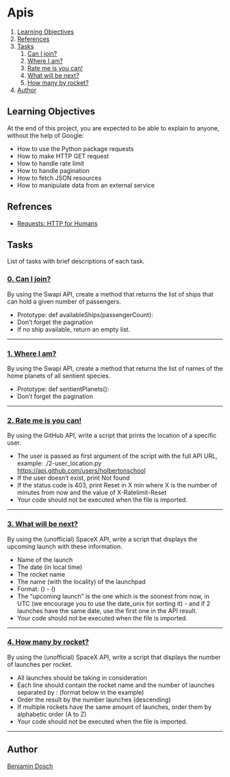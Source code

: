 # Apis

1. [Learning Objectives](#learning-objectives)
2. [References](#references)
3. [Tasks](#tasks)
	1. [Can I join?](#0-can-i-join?)
	2. [Where I am?](#1-where-i-am?)
	3. [Rate me is you can!](#2-rate-me-is-you-can!)
	4. [What will be next?](#3-what-will-be-next?)
	5. [How many by rocket?](#4-how-many-by-rocket?)
4. [Author](#author)

## Learning Objectives
At the end of this project, you are expected to be able to explain to anyone, without the help of Google:

* How to use the Python package requests
* How to make HTTP GET request
* How to handle rate limit
* How to handle pagination
* How to fetch JSON resources
* How to manipulate data from an external service

## Refrences

* [Requests: HTTP for Humans](https://docs.python-requests.org/en/master/ "Requests: HTTP for Humans")

## Tasks
List of tasks with brief descriptions of each task.

### [0. Can I join?](https://github.com/BenDoschGit/holbertonschool-machine_learning/blob/main/pipeline/0x01-apis/0-passengers.py "0. Can I join?")

By using the Swapi API, create a method that returns the list of ships that can hold a given number of passengers.

* Prototype: def availableShips(passengerCount):
* Don’t forget the pagination
* If no ship available, return an empty list.

---

### [1. Where I am?](https://github.com/BenDoschGit/holbertonschool-machine_learning/blob/main/pipeline/0x01-apis/1-sentience.py "1. Where I am?")

By using the Swapi API, create a method that returns the list of names of the home planets of all sentient species.

* Prototype: def sentientPlanets():
* Don’t forget the pagination

---

### [2. Rate me is you can!](https://github.com/BenDoschGit/holbertonschool-machine_learning/blob/main/pipeline/0x01-apis/2-user_location.py "2. Rate me is you can!")

By using the GitHub API, write a script that prints the location of a specific user.

* The user is passed as first argument of the script with the full API URL, example: ./2-user_location.py https://api.github.com/users/holbertonschool
* If the user doesn’t exist, print Not found
* If the status code is 403, print Reset in X min where X is the number of minutes from now and the value of X-Ratelimit-Reset
* Your code should not be executed when the file is imported.

---

### [3. What will be next?](https://github.com/BenDoschGit/holbertonschool-machine_learning/blob/main/pipeline/0x01-apis/3-upcoming.py "3. What will be next?")

By using the (unofficial) SpaceX API, write a script that displays the upcoming launch with these information.

* Name of the launch
* The date (in local time)
* The rocket name
* The name (with the locality) of the launchpad
* Format: <launch name> (<date>) <rocket name> - <launchpad name> (<launchpad locality>)
* The “upcoming launch” is the one which is the soonest from now, in UTC (we encourage you to use the date_unix for sorting it) - and if 2 launches have the same date, use the first one in the API result.
* Your code should not be executed when the file is imported.

---

### [4. How many by rocket?](https://github.com/BenDoschGit/holbertonschool-machine_learning/blob/main/pipeline/0x01-apis/4-rocket_frequency.py "4. How many by rocket?")

By using the (unofficial) SpaceX API, write a script that displays the number of launches per rocket.

* All launches should be taking in consideration
* Each line should contain the rocket name and the number of launches separated by : (format below in the example)
* Order the result by the number launches (descending)
* If multiple rockets have the same amount of launches, order them by alphabetic order (A to Z)
* Your code should not be executed when the file is imported.

---

## Author

[Benjamin Dosch](https://github.com/BenDoschGit)
